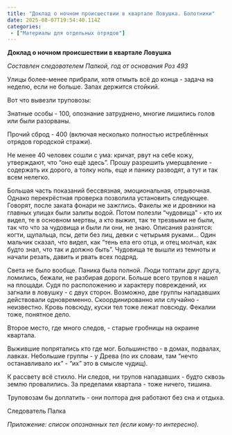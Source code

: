 ```yaml
---
title: "Доклад о ночном происшествии в квартале Ловушка. Болотники"
date: 2025-08-07T19:54:40.114Z
categories:
 - ["Материалы для отдельных отрядов"]
---
```


**Доклад о ночном происшествии в квартале Ловушка**

*Составлен следователем Палкой, год от основания Роз 493*

Улицы более-менее прибрали, хотя отмыть всё до конца - задача на неделю,
если не больше. Запах держится стойкий.

Вот что вывезли труповозы:

Знатные особы - 100, опознание затруднено, многие лишились голов или
были разорваны.

Прочий сброд - 400 (включая несколько полностью истреблённых отрядов
городской стражи). 

Не менее 40 человек сошли с ума: кричат, рвут на себе кожу, утверждают,
что “оно ещё здесь”. Прошу разрешить умерщвление - содержать их дорого,
а толку ноль, еще и панику разводят, а тут и так всем нелегко.

Большая часть показаний бессвязная, эмоциональная, отрывочная. Однако
перекрёстная проверка позволила установить следующее. Говорят, после
заката фонари не зажглись. Факелы же и дровники на главных улицах были
залиты водой. Потом полезли “чудовища” - кто их видел, те в основном
мертвы, а кто выжил, так те трезвыми не были, так что что за чудовища и
были ли они, не знаю. Описания разнятся: когти, щупальца, псы, дети без
лиц, девки с четырьмя руками... Один мальчик сказал, что видел, как
“тень ела его отца, и отец молчал, как будто знал, что так и должно
быть”. Чудовища те вышли из темноты и начали резать, давить и рвать всех
подряд.

Света не было вообще. Паника была полной. Люди топтали друг друга,
ломились, бежали, не разбирая дороги. Больше всего трупов я нашел на
площади. Судя по расположению и характеру повреждений, их загнали в
ловушку - с двух сторон. Возможно, две группы нападавших действовали
одновременно. Скоординированно или случайно - неизвестно. Кровь повсюду,
куски тел тоже лежат повсюду. Фекалии тоже, понятное дело.

Второе место, где много следов, - старые гробницы на окраине квартала.

Выжившие попрятались кто где мог. Большинство - в домах, подвалах,
лавках. Небольшие группы - у Древа (по их словам, там “нечто
останавливало их” - “их” это в смысле чудищ).

К рассвету всё стихло. Ни следов, ни трупов нападавших - будто сквозь
землю провалились. За пределами квартала - тоже ничего, тишина.

Труповозам бы доплатить - они полтора дня работают без сна и отдыха.

Следователь Палка

*Приложение: список опознанных тел (если кому-то интересно).*
